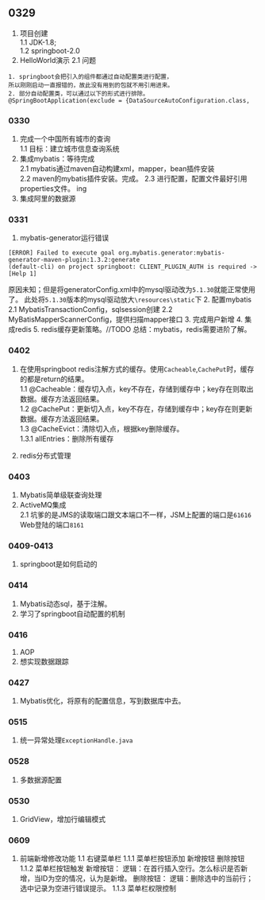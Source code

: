 ## 0329
1. 项目创建 <br>
1.1 JDK-1.8; <br>
1.2 springboot-2.0 <br>
2. HelloWorld演示
2.1 问题
```$xslt
1. springboot会把引入的组件都通过自动配置类进行配置，
所以刚刚启动一直报错的，故此没有用到的包就不用引用进来。
2. 部分自动配置类，可以通过以下的形式进行排除。
@SpringBootApplication(exclude = {DataSourceAutoConfiguration.class,
```

### 0330
1. 完成一个中国所有城市的查询 <br>
1.1 目标：建立城市信息查询系统 <br>
2. 集成mybatis：等待完成 <br> 
2.1 mybatis通过maven自动构建xml，mapper，bean插件安装 <br>
2.2 maven的mybatis插件安装。完成。
2.3 进行配置，配置文件最好引用properties文件。 ing
3. 集成阿里的数据源

### 0331
1. mybatis-generator运行错误
```
[ERROR] Failed to execute goal org.mybatis.generator:mybatis-generator-maven-plugin:1.3.2:generate 
(default-cli) on project springboot: CLIENT_PLUGIN_AUTH is required -> [Help 1]
```
原因未知；但是将generatorConfig.xml中的mysql驱动改为`5.1.30`就能正常使用了。
此处将`5.1.30`版本的mysql驱动放大`\resources\static`下
2. 配置mybatis
2.1 MybatisTransactionConfig，sqlsession创建
2.2 MyBatisMapperScannerConfig，提供扫描mapper接口
3. 完成用户新增
4. 集成redis
5. redis缓存更新策略。//TODO
总结：mybatis，redis需要进阶了解。


### 0402
1. 在使用springboot redis注解方式的缓存。使用`Cacheable`,`CachePut`时，缓存的都是return的结果。 <br>
1.1 @Cacheable：缓存切入点，key不存在，存储到缓存中；key存在则取出数据。缓存方法返回结果。<br> 
1.2 @CachePut：更新切入点，key不存在，存储到缓存中；key存在则更新数据。缓存方法返回结果。<br> 
1.3 @CacheEvict：清除切入点，根据key删除缓存。<br> 
1.3.1 allEntries：删除所有缓存 <br> 

2. redis分布式管理

### 0403
1. Mybatis简单级联查询处理
2. ActiveMQ集成 <br>
2.1 坑爹的是JMS的读取端口跟文本端口不一样，JSM上配置的端口是`61616` Web登陆的端口`8161` <br>

### 0409-0413
1. springboot是如何启动的

### 0414
1. Mybatis动态sql，基于注解。
2. 学习了springboot自动配置的机制

### 0416
1. AOP
2. 想实现数据跟踪

### 0427
1. Mybatis优化，将原有的配置信息，写到数据库中去。

### 0515
1. 统一异常处理`ExceptionHandle.java`

### 0528
1. 多数据源配置

### 0530
1. GridView，增加行编辑模式


### 0609
1. 前端新增修改功能
    1.1 右键菜单栏
        1.1.1 菜单栏按钮添加
            新增按钮
            删除按钮
        1.1.2 菜单栏按钮触发
            新增按钮：
                逻辑：在首行插入空行。怎么标识是否新增，当ID为空的情况，认为是新增。
            删除按钮：
                逻辑：删除选中的当前行；选中记录为空进行错误提示。
        1.1.3 菜单栏权限控制
